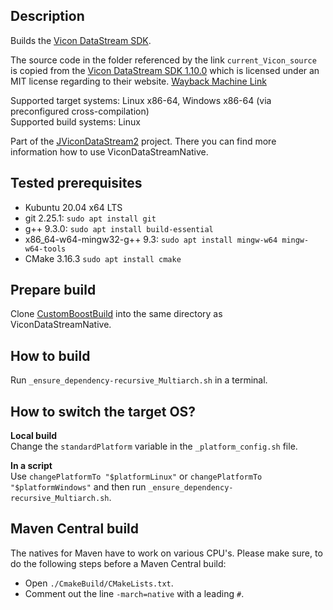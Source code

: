## Description
Builds the [Vicon DataStream SDK](https://www.vicon.com/software/datastream-sdk/?section=downloads).

The source code in the folder referenced by the link `current_Vicon_source` is copied from the [Vicon DataStream SDK 1.10.0](https://www.vicon.com/software/datastream-sdk/?section=downloads) which is licensed under an MIT license regarding to their website. [Wayback Machine Link](https://web.archive.org/web/20210125075752/https://www.vicon.com/software/datastream-sdk/?section=downloads)

Supported target systems: Linux x86-64, Windows x86-64 (via preconfigured cross-compilation) \
Supported build systems: Linux

Part of the [JViconDataStream2](https://github.com/MobMonRob/JViconDataStream2) project. There you can find more information how to use ViconDataStreamNative.


## Tested prerequisites
* Kubuntu 20.04 x64 LTS
* git 2.25.1: `sudo apt install git`
* g++ 9.3.0: `sudo apt install build-essential`
* x86_64-w64-mingw32-g++ 9.3: `sudo apt install mingw-w64 mingw-w64-tools`
* CMake 3.16.3 `sudo apt install cmake`


## Prepare build
Clone [CustomBoostBuild](https://github.com/MobMonRob/CustomBoostBuild) into the same directory as ViconDataStreamNative.


## How to build
Run `_ensure_dependency-recursive_Multiarch.sh` in a terminal.


## How to switch the target OS?
**Local build** \
Change the `standardPlatform` variable in the `_platform_config.sh` file.

**In a script** \
Use `changePlatformTo "$platformLinux"` or `changePlatformTo "$platformWindows"` and then run `_ensure_dependency-recursive_Multiarch.sh`.


## Maven Central build
The natives for Maven have to work on various CPU's.
Please make sure, to do the following steps before a Maven Central build:
* Open `./CmakeBuild/CMakeLists.txt`.
* Comment out the line `-march=native` with a leading `#`.


